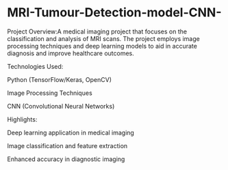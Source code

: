 # MRI-Tumour-Detection-model-CNN-
Project Overview:A medical imaging project that focuses on the classification and analysis of MRI scans. The project employs image processing techniques and deep learning models to aid in accurate diagnosis and improve healthcare outcomes.

Technologies Used:

Python (TensorFlow/Keras, OpenCV)

Image Processing Techniques

CNN (Convolutional Neural Networks)

Highlights:

Deep learning application in medical imaging

Image classification and feature extraction

Enhanced accuracy in diagnostic imaging
